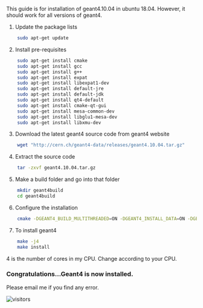 This guide is for installation of geant4.10.04 in ubuntu 18.04. However, it should work for all versions of geant4.

1. Update the package lists
```bash
    sudo apt-get update
```

2. Install pre-requisites
```bash
    sudo apt-get install cmake
    sudo apt-get install gcc
    sudo apt-get install g++ 
    sudo apt-get install expat
    sudo apt-get install libexpat1-dev
    sudo apt-get install default-jre
    sudo apt-get install default-jdk
    sudo apt-get install qt4-default
    sudo apt-get install cmake-qt-gui
    sudo apt-get install mesa-common-dev
    sudo apt-get install libglu1-mesa-dev
    sudo apt-get install libxmu-dev
```    

3. Download the latest geant4 source code from geant4 website
```bash
    wget "http://cern.ch/geant4-data/releases/geant4.10.04.tar.gz"
```

4. Extract the source code
```bash
    tar -zxvf geant4.10.04.tar.gz
```

5. Make a build folder and go into that folder
```bash
    mkdir geant4build
    cd geant4build
```

6. Configure the installation
```bash
    cmake -DGEANT4_BUILD_MULTITHREADED=ON -DGEANT4_INSTALL_DATA=ON -DGEANT4_USE_OPENGL_X11=ON -DGEANT4_USE_QT=ON ../geant4.10.04
```

7. To install geant4 
```bash
    make -j4
    make install
```
4 is the number of cores in my CPU. Change according to your CPU.    

### Congratulations...Geant4 is now installed.

Please email me if you find any error.

![visitors](https://visitor-badge.glitch.me/badge?page_id=rangavirender.site.geant4)
